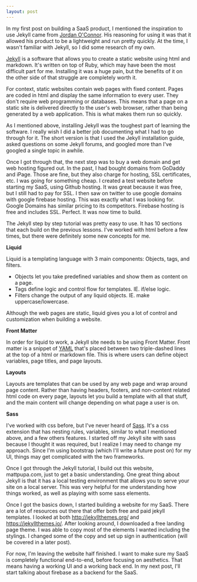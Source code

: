 ```yaml
---
layout: post
---
```


In my first post on building a SaaS product, I mentioned the inspiration to use
Jekyll came from [Jordan O'Connor](https://jdnoc.com). His reasoning for using it
was that it allowed his product to be a lightweight and run pretty quickly. At
the time, I wasn't familiar with Jekyll, so I did some research of my own.

[Jekyll](https://jekyllrb.com/) is a software that allows you to create a static
website using html and markdown. It's written on top of Ruby, which may have been
the most difficult part for me. Installing it was a huge pain, but the benefits
of it on the other side of that struggle are completely worth it.

For context, static websites contain web pages with fixed content. Pages are coded in html and display the same information to every user. They don't require web
programming or databases. This means that a page on a static site is delivered
directly to the user's web browser, rather than being generated by a web
application. This is what makes them run so quickly.

As I mentioned above, installing Jekyll was the toughest part of learning the
software. I really wish I did a better job documenting what I had to go through
for it. The short version is that I used the Jekyll installation guide, asked questions on some Jekyll forums, and googled more than I've googled a single
topic in awhile.

Once I got through that, the next step was to buy a web domain and get web
hosting figured out. In the past, I had bought domains from GoDaddy and iPage. Those are fine, but they also charge for hosting, SSL certificates, etc. I was going for something cheap. I created a test website before starting my SaaS, using Github hosting. It was great because it was free, but I still had to pay for SSL. I then saw on twitter to use google domains with google firebase hosting. This was exactly what I was looking for. Google Domains has similar pricing to its competitors. Firebase hosting is free and includes SSL. Perfect. It was now
time to build.

The Jekyll step by step tutorial was pretty easy to use. It has 10 sections that
each build on the previous lessons. I've worked with html before a few times, but
there were definitely some new concepts for me.

**Liquid**

Liquid is a templating language with 3 main components: Objects, tags, and filters.
- Objects let you take predefined variables and show them as content on a page.
- Tags define logic and control flow for templates. IE. if/else logic.
- Filters change the output of any liquid objects. IE. make uppercase/lowercase.

Although the web pages are static, liquid gives you a lot of control and
customization when building a website.

**Front Matter**

In order for liquid to work, a Jekyll site needs to be using Front Matter.
Front matter is a snippet of [YAML](https://yaml.org/) that's placed between
two triple-dashed lines at the top of a html or markdown file. This is where
users can define object variables, page titles, and page layouts.

**Layouts**

Layouts are templates that can be used by any web page and wrap around page
content. Rather than having headers, footers, and non-content related html code
on every page, layouts let you build a template with all that stuff, and the
main content will change depending on what page a user is on.

**Sass**

I've worked with css before, but I've never heard of [Sass](https://sass-lang.com/). It's a css extension that has nesting rules, variables, similar to what I mentioned above, and a few others features. I started off my Jekyll site with sass because I thought it was required, but I realize I may need to change my approach. Since I'm using bootstrap (which I'll write a future post on) for my UI, things
may get complicated with the two frameworks.


Once I got through the Jekyll tutorial,  I build out this website, mattpupa.com,
just to get a basic understanding. One great thing about Jekyll is that it has a
local testing environment that allows you to serve your site on a local server.
This was very helpful for me understanding how things worked, as well as playing
with some sass elements.

Once I got the basics down, I started building a website for my SaaS.
There are a lot of resources out there that offer both free and paid jekyll
templates. I looked at both http://jekyllthemes.org/ and https://jekyllthemes.io/.
After looking around, I downloaded a free landing page theme. I was able to copy
most of the elements I wanted including the stylings. I changed some of the copy
and set up sign in authentication (will be covered in a later post).

For now, I'm leaving the website half finished. I want to make sure my SaaS is
completely functional end-to-end, before focusing on aesthetics. That means
having a working UI and a working back end. In my next post, I'll start talking about firebase as a backend for the SaaS.
